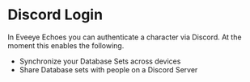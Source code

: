 # Discord Login

In Eveeye Echoes you can authenticate a character via Discord. At the moment this enables the following.

 - Synchronize your Database Sets across devices
 - Share Database sets with people on a Discord Server




<!--stackedit_data:
eyJoaXN0b3J5IjpbLTExODg2NDMxMzMsLTEzNjY0OTUzMDJdfQ
==
-->